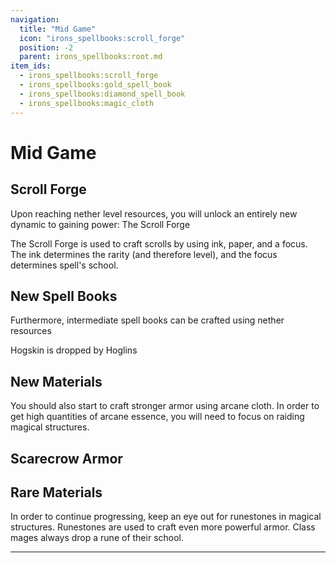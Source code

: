 ```yaml
---
navigation:
  title: "Mid Game"
  icon: "irons_spellbooks:scroll_forge"
  position: -2
  parent: irons_spellbooks:root.md
item_ids:
  - irons_spellbooks:scroll_forge
  - irons_spellbooks:gold_spell_book
  - irons_spellbooks:diamond_spell_book
  - irons_spellbooks:magic_cloth
---
```


# Mid Game

## Scroll Forge

Upon reaching nether level resources, you will unlock an entirely new dynamic to gaining power: The Scroll Forge

The Scroll Forge is used to craft scrolls by using ink, paper, and a focus. The ink determines the rarity (and therefore level), and the focus determines spell's school.



<Recipe id="irons_spellbooks:scroll_forge" />

## New Spell Books

Furthermore, intermediate spell books can be crafted using nether resources

<Recipe id="irons_spellbooks:gold_spell_book" />

Hogskin is dropped by Hoglins

<Recipe id="irons_spellbooks:diamond_spell_book" />

## New Materials

You should also start to craft stronger armor using arcane cloth. In order to get high quantities of arcane essence, you will need to focus on raiding magical structures.

<Recipe id="irons_spellbooks:magic_cloth" />

## Scarecrow Armor

<GameScene zoom={4}>
  <Entity id="minecraft:armor_stand" data="{ArmorItems:[{id:'irons_spellbooks:pumpkin_boots',Count:1b},{id:'irons_spellbooks:pumpkin_leggings',Count:1b},{id:'irons_spellbooks:pumpkin_chestplate',Count:1b},{id:'irons_spellbooks:pumpkin_helmet',Count:1b}],NoBasePlate:1b}" />
</GameScene>

## Rare Materials

<ItemImage id="irons_spellbooks:blank_rune" />

In order to continue progressing, keep an eye out for runestones in magical structures. Runestones are used to craft even more powerful armor. Class mages always drop a rune of their school.


---

